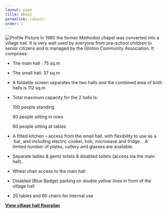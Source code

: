 ```yaml
---
layout: page
title: About
permalink: /about/
order: 1
---
```


<img src="{{ site.baseurl }}/photos/villagehall.jpg" title="Profile Picture" class="profile">
In 1980 the former Methodist chapel was converted into a village hall. It is very well used by everyone from pre-school children to senior citizens and is managed by the Glinton Community Association. 
It comprises:

* The main hall : 75 sq.m
* The small hall: 37 sq.m

* A foldable screen separates the two halls and the combined area of both halls is 112 sq.m

* Total maximum capacity for the 2 halls is:

	100  people standing

	80   people sitting in rows 
	
	60   people sitting at tables
			  

* A fitted kitchen – access from the small hall, with flexibility to use as a  bar, and including electric cooker, hob, microwave and fridge.   A limited number of plates, cutlery and glasses are available.
* Separate ladies & gents toilets & disabled toilets (access via the main hall).
* Wheel chair access to the main hall 
* Disabled (Blue Badge) parking on double yellow lines in front of the village hall
* 20  tables and 80  chairs for internal use

[**View village hall floorplan**](/assets/layout.png)

[centrarium]: https://github.com/bencentra/centrarium
[bencentra]: http://bencentra.com
[jekyll]: https://github.com/jekyll/jekyll
